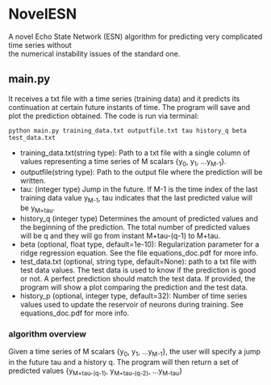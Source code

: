 # NovelESN
A novel Echo State Network (ESN) algorithm for predicting very complicated time series without   
the numerical instability issues of the standard one.

## main.py
It receives a txt file with a time series (training data) and it predicts its continuation at certain future instants of time. The program will save and plot the prediction obtained.
The code is run via terminal:  
```
python main.py training_data.txt outputfile.txt tau history_q beta test_data.txt
```
* training_data.txt(string type): Path to a txt file with a single column of values representing a time series of M scalars {y<sub>0</sub>, y<sub>1</sub>, ...y<sub>M-1</sub>}.
* outputfile(string type): Path to the output file where the prediction will be written.
* tau: (integer type) Jump in the future. If M-1 is the time index of the last training data value y<sub>M-1</sub>, tau indicates that the last predicted value will be y<sub>M+tau</sub>.
* history_q (integer type) Determines the amount of predicted values and the beginning of the prediction. The total number of predicted values will be q and they will go from instant M+tau-(q-1) to M+tau.
* beta (optional, float type, default=1e-10): Regularization parameter for a ridge regression equation. See the file equations_doc.pdf for more info. 
* test_data.txt (optional, string type, default=None): path to a txt file with test data values. The test data is used to know if the prediction is good or not. A perfect prediction should match the test data. If provided, the program will show a plot comparing the prediction and the test data.
* history_p (optional, integer type, default=32): Number of time series values used to update the reservoir of neurons during training. See equations_doc.pdf for more info.
### algorithm overview
Given a time series of M scalars {y<sub>0</sub>, y<sub>1</sub>, ...y<sub>M-1</sub>}, the user will specify a jump in the future tau and a history q. The program will then return a set of predicted values {y<sub>M+tau-(q-1)</sub>, y<sub>M+tau-(q-2)</sub>, ...y<sub>M-tau</sub>}


